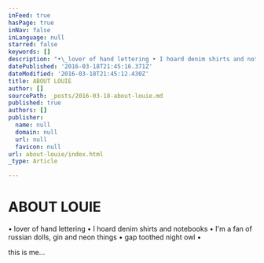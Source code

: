 ```yaml
---
inFeed: true
hasPage: true
inNav: false
inLanguage: null
starred: false
keywords: []
description: "•\_lover of hand lettering • I hoard denim shirts and notebooks • I'm a fan of russian dolls, gin and neon things • gap toothed night owl\_•"
datePublished: '2016-03-18T21:45:16.371Z'
dateModified: '2016-03-18T21:45:12.430Z'
title: ABOUT LOUIE
author: []
sourcePath: _posts/2016-03-18-about-louie.md
published: true
authors: []
publisher:
  name: null
  domain: null
  url: null
  favicon: null
url: about-louie/index.html
_type: Article

---
```

# ABOUT LOUIE

• lover of hand lettering • I hoard denim shirts and notebooks • I'm a fan of russian dolls, gin and neon things • gap toothed night owl •

this is me...